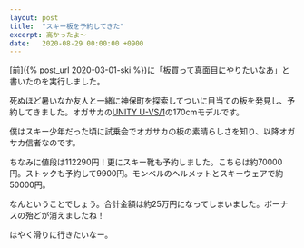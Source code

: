 ```yaml
---
layout: post
title:  "スキー板を予約してきた"
excerpt: 高かったよ〜
date:   2020-08-29 00:00:00 +0900
---
```


[前]({% post_url 2020-03-01-ski %})に「板買って真面目にやりたいなあ」と書いたのを実行しました。

死ぬほど暑いなか友人と一緒に神保町を探索してついに目当ての板を発見し、予約してきました。オガサカの[UNITY U-VS/1](https://www.ogasaka-ski.co.jp/alpine-ski/unity-u-vs1-21/)の170cmモデルです。

僕はスキー少年だった頃に試乗会でオガサカの板の素晴らしさを知り、以降オガサカ信者なのです。

ちなみに値段は112290円！更にスキー靴も予約しました。こちらは約70000円。ストックも予約して9900円。モンベルのヘルメットとスキーウェアで約50000円。

なんということでしょう。合計金額は約25万円になってしまいました。ボーナスの殆どが消えましたね！

はやく滑りに行きたいなー。
